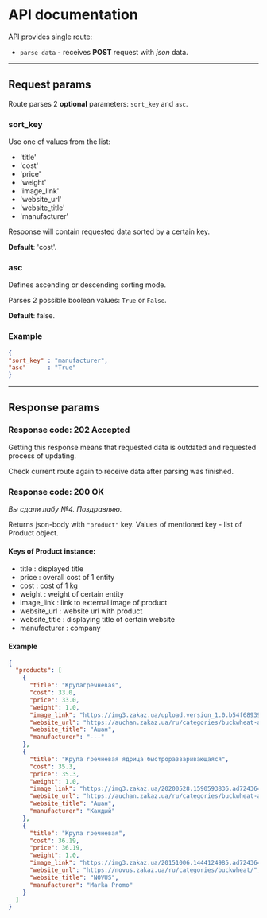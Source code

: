 # API documentation

API provides single route:

- ```parse data``` - receives **POST** request with *json* data.
----------------------
## Request params
Route parses 2 **optional** parameters: ```sort_key``` and ```asc```.
### sort_key
Use one of values from the list:
- 'title' 
- 'cost'
- 'price'
- 'weight'
- 'image_link'
- 'website_url'
- 'website_title'
- 'manufacturer'

Response will contain requested data sorted by a certain key.

**Default**: 'cost'.

### asc
Defines ascending or descending sorting mode.

Parses 2 possible boolean values: ```True``` or ```False```.

**Default**: false.

### Example
``` json
{
"sort_key" : "manufacturer",
"asc"      : "True"
}
```
---------------
## Response params

### Response code: 202 Accepted

Getting this response means that requested data is outdated and requested process of updating. 

Check current route again to receive data after parsing was finished.  

### Response code: 200 OK

*Вы сдали лабу №4. Поздравляю.*

Returns json-body with ```"product"``` key. Values of mentioned key - list of Product object.

#### Keys of Product instance:
- title : displayed title
- price : overall cost of 1 entity
- cost : cost of 1 kg
- weight : weight of certain entity
- image_link : link to external image of product
- website_url : website url with product
- website_title : displaying title of certain website
- manufacturer : company

#### Example

```json
{
  "products": [
    {
      "title": "Крупагречневая",
      "cost": 33.0,
      "price": 33.0,
      "weight": 1.0,
      "image_link": "https://img3.zakaz.ua/upload.version_1.0.b54f68939f3b3d20ad6dce5aeed1aa1a.150x150.jpeg",
      "website_url": "https://auchan.zakaz.ua/ru/categories/buckwheat-auchan/",
      "website_title": "Ашан",
      "manufacturer": "---"
    },
    {
      "title": "Крупа гречневая ядрица быстроразваривающаяся",
      "cost": 35.3,
      "price": 35.3,
      "weight": 1.0,
      "image_link": "https://img3.zakaz.ua/20200528.1590593836.ad72436478c_2020-05-28_Auchan_Pavlo_Yulia_Alexey/20200528.1590593836.SNCPSG10.obj.0.1.jpg.oe.jpg.pf.jpg.150nowm.jpg.150x.jpg",
      "website_url": "https://auchan.zakaz.ua/ru/categories/buckwheat-auchan/",
      "website_title": "Ашан",
      "manufacturer": "Каждый"
    },
    {
      "title": "Крупа гречневая",
      "cost": 36.19,
      "price": 36.19,
      "weight": 1.0,
      "image_link": "https://img3.zakaz.ua/20151006.1444124985.ad72436478c_2015-10-06_Yana/20151006.1444124985.SNCPSG10.obj.0.1.jpg.oe.jpg.pf.jpg.150nowm.jpg.150x.jpg",
      "website_url": "https://novus.zakaz.ua/ru/categories/buckwheat/",
      "website_title": "NOVUS",
      "manufacturer": "Marka Promo"
    }
  ]
}
```